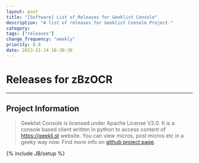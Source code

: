 ```yaml
---
layout: post
title: "[Software] List of Releases for Geeklist Console"
description: "A list of releases for Geeklist Console Project."
category:
tags: ["releases"]
change_frequency: "weekly"
priority: 0.8
date: 2013-11-14 16:30:30
---
```


# Releases for zBzOCR
-----------------------------------------------
## Project Information

> Geeklist Console is licensed under Apache License V2.0. It is a console based client written in python to access content of https://geekli.st website. You can view micros, post micros etc in a geeky way now. Find more info on [github project page](https://github.com/bhavyanshu/Geeklist_console).


<script type="text/javascript">
    $(function() {
        $("#my-github-repo").loadReleases("bhavyanshu","Geeklist_console");
    });
</script>

<div id="my-github-repo"></div>

{% include JB/setup %}

